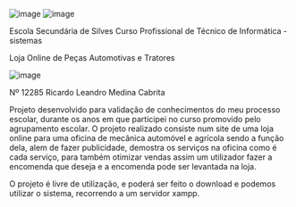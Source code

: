 ![image](https://github.com/cabritaXgamer/PAP/assets/65983803/30049dc9-8d2a-4c1c-8eda-dda69269da3d) ![image](https://github.com/cabritaXgamer/PAP/assets/65983803/de99d0e1-43da-4723-a904-4028e2f73b5e)


Escola Secundária de Silves
Curso Profissional de Técnico de Informática - sistemas

Loja Online de Peças Automotivas e Tratores

![image](https://github.com/cabritaXgamer/PAP/assets/65983803/d61bb321-cb2c-490b-834e-8d8293b8f1ef)


Nº 12285 Ricardo Leandro Medina Cabrita

Projeto desenvolvido para validação de conhecimentos do meu processo escolar, durante os anos em que participei no curso promovido pelo agrupamento escolar.
O projeto realizado consiste num site de uma loja online para uma oficina de mecânica automóvel e agrícola sendo a função dela, alem de fazer publicidade, demostra os serviços na oficina como é cada serviço, para também otimizar vendas assim um utilizador fazer a encomenda que deseja e a encomenda pode ser levantada na loja.

O projeto é livre de utilização, e poderá ser feito o download e podemos utilizar o sistema, recorrendo a um servidor xampp.
